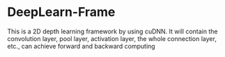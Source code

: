 # DeepLearn-Frame
This is a 2D depth learning framework by using cuDNN. It will contain the convolution layer, pool layer, activation layer, the whole connection layer, etc., can achieve forward and backward computing
